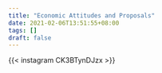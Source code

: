 ```yaml
---
title: "Economic Attitudes and Proposals"
date: 2021-02-06T13:51:55+08:00
tags: []
draft: false
---
```

{{< instagram CK3BTynDJzx >}}
